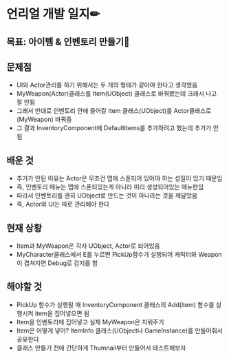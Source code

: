 # 언리얼 개발 일지✏



## 목표: 아이템 & 인벤토리 만들기🎁

## 문제점

* UI와 Actor관리를 하기 위해서는 두 개의 형태가 같아야 한다고 생각했음
* MyWeapon(Actor)클래스를 Item(UObject) 클래스로 바꿔봤는데 크래시 나고 잘 안됨
* 그래서 반대로 인벤토리 안에 들어갈 Item 클래스(UObject)를 Actor클래스로(MyWeapon) 바꿔줌
* 그 결과 InventoryComponent에 DefaultItems를 추가하려고 했는데 추가가 안됨 

## 배운 것

* 추가가 안된 이유는 Actor은 무조건 맵에 스폰되어 있어야 하는 성질이 있기 때문임
* 즉, 인벤토리 메뉴는 맵에 스폰되있는게 아니라 미리 생성되어있는 메뉴판임
* 따라서 인벤토리를 괜히 UObject로 만드는 것이 아니라는 것을 깨달았음
* 즉, Actor와 UI는 따로 관리해야 한다


## 현재 상황

* Item과 MyWeapon은 각자 UObject, Actor로 되어있음
* MyCharacter클래스에서 E를 누르면 PickUp함수가 실행되어 캐릭터와 Weapon이 겹쳐지면 Debug로 감지를 함


## 해야할 것

* PickUp 함수가 실행될 때 InventoryComponent 클래스의 Add(item) 함수를 실행시켜 item을 집어넣으면 됨
* Item을 인벤토리에 집어넣고 실제 MyWeapon은 지워주기
* Item은 어떻게 넣어? ItemInfo 클래스(UObject나 GameInstance)를 만들어줘서 공유한다
* 클래스 만들기 전에 간단하게 Thumnail부터 만들어서 테스트해보자

